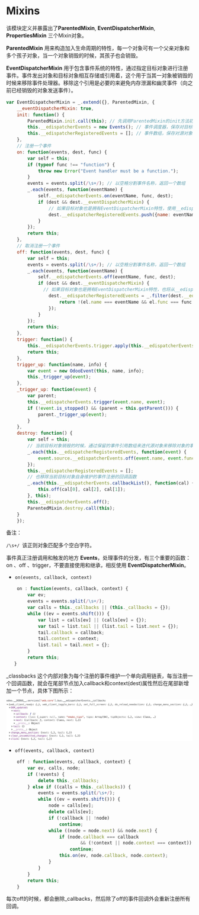 # Mixins

该模块定义并暴露出了**ParentedMixin**,  **EventDispatcherMixin**,  **PropertiesMixin** 三个Mixin对象。

**ParentedMixin** 用来构造加入生命周期的特性，每一个对象可有一个父亲对象和多个孩子对象，当一个对象销毁的时候，其孩子也会销毁。

**EventDispatcherMixin** 用于包含事件系统的特性，通过指定目标对象进行注册事件。事件发出对象和目标对象相互存储或引用着，这个用于当其一对象被销毁的时候来移除事件处理器。移除这个引用是必要的来避免内存泄漏和幽灵事件（向之前已经销毁的对象发送事件）。

```js
var EventDispatcherMixin = _.extend({}, ParentedMixin, {
    __eventDispatcherMixin: true,
    init: function() {
        ParentedMixin.init.call(this); // 先调用ParentedMixin的init方法初始化this对象
        this.__edispatcherEvents = new Events(); // 事件调度器，保存对目标对象的引用，真正事件注册和触发的地方
        this.__edispatcherRegisteredEvents = []; // 事件数组，保存对源对象的引用，用于销毁时，移除事件回调函数
    },
    // 注册一个事件
    on: function(events, dest, func) {
        var self = this;
        if (typeof func !== "function") {
            throw new Error("Event handler must be a function.");
        }
        events = events.split(/\s+/); // 以空格分割事件名称，返回一个数组
        _.each(events, function(eventName) {
            self.__edispatcherEvents.on(eventName, func, dest);
            if (dest && dest.__eventDispatcherMixin) { 
                // 如果目标对象也是拥有EventDispatcherMixin特性，使用__edispatcherRegisteredEvents这个数组保存对源对象的引用
                dest.__edispatcherRegisteredEvents.push({name: eventName, func: func, source: self});
            }
        });
        return this;
    },
    // 取消注册一个事件
    off: function(events, dest, func) {
        var self = this;
        events = events.split(/\s+/); // 以空格分割事件名称，返回一个数组
        _.each(events, function(eventName) {
            self.__edispatcherEvents.off(eventName, func, dest);
            if (dest && dest.__eventDispatcherMixin) { 
              // 如果目标对象也是拥有EventDispatcherMixin特性，也将从__edispatcherRegisteredEvents移除源对象的引用
                dest.__edispatcherRegisteredEvents = _.filter(dest.__edispatcherRegisteredEvents, function(el) {
                    return !(el.name === eventName && el.func === func && el.source === self);
                });
            }
        });
        return this;
    },
    trigger: function() {
        this.__edispatcherEvents.trigger.apply(this.__edispatcherEvents, arguments);
        return this;
    },
    trigger_up: function(name, info) {
        var event = new OdooEvent(this, name, info);
        this._trigger_up(event);
    },
    _trigger_up: function(event) {
        var parent;
        this.__edispatcherEvents.trigger(event.name, event);
        if (!event.is_stopped() && (parent = this.getParent())) {
            parent._trigger_up(event);
        }
    },
    destroy: function() {
        var self = this;
        // 当前目标对象销毁的时候，通过保留的事件引用数组来迭代源对象来移除对象的事件回调函数
        _.each(this.__edispatcherRegisteredEvents, function(event) {
            event.source.__edispatcherEvents.off(event.name, event.func, self);
        });
        this.__edispatcherRegisteredEvents = [];
        // 也移除当前目标对象自身维护的事件注册的回调函数
        _.each(this.__edispatcherEvents.callbackList(), function(cal) {
            this.off(cal[0], cal[2], cal[1]);
        }, this);
        this.__edispatcherEvents.off();
        ParentedMixin.destroy.call(this);
    }
    });
```

备注：

`/\s+/ `该正则对象匹配多个空白字符。

事件真正注册调用和触发的地方 **Events**，处理事件的分发，有三个重要的函数：on 、off 、trigger，不要直接使用和继承，相反使用 **EventDispatcherMixin**。

* `on(events, callback, context)`

```js
    on : function(events, callback, context) {
        var ev;
        events = events.split(/\s+/);
        var calls = this._callbacks || (this._callbacks = {});
        while ((ev = events.shift())) {
            var list = calls[ev] || (calls[ev] = {});
            var tail = list.tail || (list.tail = list.next = {});
            tail.callback = callback;
            tail.context = context;
            list.tail = tail.next = {};
        }
        return this;
   }
```

\_classbacks 这个内部对象为每个注册的事件维护一个单向调用链表，每当注册一个回调函数，就会在尾部节点加入callback和context\(dest\)属性然后在尾部新增加一个节点，具体下图所示：

![](/assets/event_callbacks.jpg)

* `off(events, callback, context)`

```js
    off : function(events, callback, context) {
        var ev, calls, node;
        if (!events) {
            delete this._callbacks;
        } else if ((calls = this._callbacks)) {
            events = events.split(/\s+/);
            while ((ev = events.shift())) {
                node = calls[ev];
                delete calls[ev];
                if (!callback || !node)
                    continue;
                while ((node = node.next) && node.next) {
                    if (node.callback === callback
                            && (!context || node.context === context))
                        continue;
                    this.on(ev, node.callback, node.context);
                }
            }
        }
        return this;
    }
```

每次off的时候，都会删除\_callbacks，然后除了off的事件回调外会重新注册所有回调。


